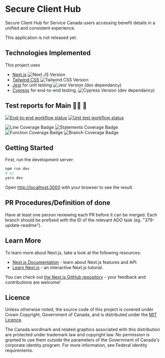 # Secure Client Hub

Secure Client Hub for Service Canada users accessing benefit details in a unified and consistent experience.

This application is not released yet.

## Technologies Implemented

This project uses

- [Next.js](https://nextjs.org/) ![Next JS Version](https://img.shields.io/github/package-json/dependency-version/DTS-STN/secure-client-hub/next)
- [Tailwind CSS](https://tailwindcss.com/) ![Tailwind CSS Version](https://img.shields.io/github/package-json/dependency-version/DTS-STN/secure-client-hub/dev/tailwindcss)
- [Jest](https://jestjs.io/) for unit testing ![Jest Version (dev dependancy)](https://img.shields.io/github/package-json/dependency-version/DTS-STN/secure-client-hub/dev/jest)
- [Cypress](https://www.cypress.io/) for end-to-end testing. ![Cypress Version (dev dependancy)](https://img.shields.io/github/package-json/dependency-version/DTS-STN/secure-client-hub/dev/cypress)

## Test reports for Main 👩‍🔬 🧪

[![End-to-end workflow status](https://img.shields.io/github/workflow/status/DTS-STN/secure-client-hub/E2E%20Test?label=E2E)](https://dts-stn.github.io/secure-client-hub/main/coverage/e2e-report)
[![Unit test workflow status](https://img.shields.io/github/workflow/status/DTS-STN/secure-client-hub/Lint%20and%20Test?label=Lint%20and%20Unit)](https://dts-stn.github.io/secure-client-hub/main/coverage/lcov-report)

![Line Coverage Badge](https://img.shields.io/badge/dynamic/json?label=Line%20Coverage&query=%24.total.lines.pct&suffix=%25&url=https%3A%2F%2Fdts-stn.github.io%2Fsecure-client-hub%2Frefs%2Fheads%2Fmain%2Fcoverage%2Fcoverage-summary.json)
![Statements Coverage Badge](https://img.shields.io/badge/dynamic/json?label=Statement%20Coverage&query=%24.total.statements.pct&suffix=%25&url=https%3A%2F%2Fdts-stn.github.io%2Fsecure-client-hub%2Frefs%2Fheads%2Fmain%2Fcoverage%2Fcoverage-summary.json)
![Function Coverage Badge](https://img.shields.io/badge/dynamic/json?label=Function%20Coverage&query=%24.total.functions.pct&suffix=%25&url=https%3A%2F%2Fdts-stn.github.io%2Fsecure-client-hub%2Frefs%2Fheads%2Fmain%2Fcoverage%2Fcoverage-summary.json)
![Branch Coverage Badge](https://img.shields.io/badge/dynamic/json?label=Branch%20Coverage&query=%24.total.branches.pct&suffix=%25&url=https%3A%2F%2Fdts-stn.github.io%2Fsecure-client-hub%2Frefs%2Fheads%2Fmain%2Fcoverage%2Fcoverage-summary.json)

## Getting Started

First, run the development server:

```bash
npm run dev
# or
yarn dev
```

Open [http://localhost:3000](http://localhost:3000) with your browser to see the result.

## PR Procedures/Definition of done

Have at least one person reviewing each PR before it can be merged.
Each branch should be prefixed with the ID of the relevant ADO task (eg. "379-update-readme").

## Learn More

To learn more about Next.js, take a look at the following resources:

- [Next.js Documentation](https://nextjs.org/docs) - learn about Next.js features and API.
- [Learn Next.js](https://nextjs.org/learn) - an interactive Next.js tutorial.

You can check out [the Next.js GitHub repository](https://github.com/vercel/next.js/) - your feedback and contributions are welcome!

## Licence

Unless otherwise noted, the source code of this project is covered under Crown Copyright, Government of Canada, and is distributed under the [MIT Licence](LICENSE).

The Canada wordmark and related graphics associated with this distribution are protected under trademark law and copyright law.
No permission is granted to use them outside the parameters of the Government of Canada's corporate identity program.
For more information, see Federal identity requirements.
